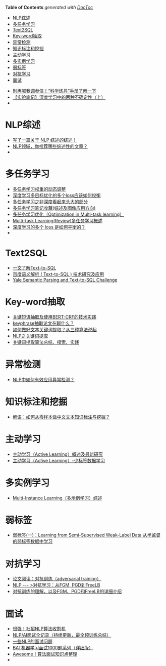 <!-- START doctoc generated TOC please keep comment here to allow auto update -->
<!-- DON'T EDIT THIS SECTION, INSTEAD RE-RUN doctoc TO UPDATE -->
**Table of Contents**  *generated with [DocToc](https://github.com/thlorenz/doctoc)*

- [NLP综述](#nlp%E7%BB%BC%E8%BF%B0)
- [多任务学习](#%E5%A4%9A%E4%BB%BB%E5%8A%A1%E5%AD%A6%E4%B9%A0)
- [Text2SQL](#text2sql)
- [Key-word抽取](#key-word%E6%8A%BD%E5%8F%96)
- [异常检测](#%E5%BC%82%E5%B8%B8%E6%A3%80%E6%B5%8B)
- [知识标注和挖掘](#%E7%9F%A5%E8%AF%86%E6%A0%87%E6%B3%A8%E5%92%8C%E6%8C%96%E6%8E%98)
- [主动学习](#%E4%B8%BB%E5%8A%A8%E5%AD%A6%E4%B9%A0)
- [多实例学习](#%E5%A4%9A%E5%AE%9E%E4%BE%8B%E5%AD%A6%E4%B9%A0)
- [弱标签](#%E5%BC%B1%E6%A0%87%E7%AD%BE)
- [对抗学习](#%E5%AF%B9%E6%8A%97%E5%AD%A6%E4%B9%A0)
- [面试](#%E9%9D%A2%E8%AF%95)

<!-- END doctoc generated TOC please keep comment here to allow auto update -->



- [别再喊我调参侠！“科学炼丹”手册了解一下](https://mp.weixin.qq.com/s?__biz=MzI4MDYzNzg4Mw==&mid=2247509654&idx=4&sn=83cf21a691fcbda2d23da2f90a0cc74a&chksm=ebb79e42dcc017547e0ff74d5b5dadd47093bbe6f4ea88df4eef8f1fa53f3f9e84de8a7381ef&mpshare=1&scene=24&srcid=0914xItIxeUi2WeFKSnHnUiD&sharer_sharetime=1600086256417&sharer_shareid=9d627645afe156ff11b0a8519d982bcd&exportkey=Axr3KraCcLF9CvokUxRUIqo%3D&pass_ticket=FVXzVd6yWxG%2B0cVb1fBXuMn3sRqbaPHr1VXt2A%2BQ1R%2FpI%2Fpfv01eV0arVDwW0wda&wx_header=0#rd)
- [【实验笔记】深度学习中的两种不确定性（上）](https://zhuanlan.zhihu.com/p/56986840)
- 

# NLP综述
- [写了一篇关于 NLP 综述的综述！](https://mp.weixin.qq.com/s/1wFVGErO3kVabnQpoMR3dw)
- [NLP领域，你推荐哪些综述性的文章？](https://www.zhihu.com/question/355125622/answer/1143360427)
- 

# 多任务学习
- [多任务学习权重的动态调整](https://blog.csdn.net/u013453936/article/details/83475590?utm_medium=distribute.pc_relevant.none-task-blog-BlogCommendFromBaidu-3.not_use_machine_learn_pai&depth_1-utm_source=distribute.pc_relevant.none-task-blog-BlogCommendFromBaidu-3.not_use_machine_learn_pai)
- [深度学习多目标优化的多个loss应该如何权衡](https://mp.weixin.qq.com/s?__biz=MzI5MDUyMDIxNA==&mid=2247550270&idx=1&sn=9c950329b93d0ec9387cbc974bc8e68f&chksm=ec1ce8c7db6b61d1c2b7e842f28f615b3812692a576405edf05573fad9d9be55a571d2970d62&mpshare=1&scene=24&srcid=0408gubQhUXcOzpctJQzaxie&sharer_sharetime=1617845263625&sharer_shareid=9d627645afe156ff11b0a8519d982bcd&exportkey=A9ip0V4nF9GgII4AZe0d%2FsE%3D&pass_ticket=3YSLQZ0%2BFGkSbSLIxeI5ld3daRcSE5x5m%2FqFag47PCWFTeogIXft8nu1uI5rJumG&wx_header=0#rd)
- [多任务学习之非深度看起来头大的部分](https://zhuanlan.zhihu.com/p/361464660)
- [多任务学习笔记收藏(综述及图像应用方向)](https://zhuanlan.zhihu.com/p/105703841)
- [多任务学习优化（Optimization in Multi-task learning）](https://zhuanlan.zhihu.com/p/269492239)
- [Multi-task Learning(Review)多任务学习概述](https://zhuanlan.zhihu.com/p/59413549)
- [深度学习的多个 loss 是如何平衡的？](https://mp.weixin.qq.com/s?__biz=MzIwOTc2MTUyMg==&mid=2247497472&idx=3&sn=878abbdbde7890cc4da2b7cd2d24bcbf&chksm=976c529da01bdb8bc626631444dda4cf8fe8a310f9fe5d7ac36c686b10002cb91b186d6e3291&scene=0&xtrack=1&exportkey=A23dPWoNDlQMXGkMz1PXY78%3D&pass_ticket=peaJqRABUyiyXUkxShtHPoJ7onMoJTA4OFYeMuNaXmdNKq47G0x8XJEm7afGdVcX#rd)
- 

# Text2SQL
- [一文了解Text-to-SQL](https://mp.weixin.qq.com/s/ismEI-YpgT_DxCsKKCoudg)
- [百度语义解析 ( Text-to-SQL ) 技术研究及应用](https://mp.weixin.qq.com/s/kTkOKHo-CUhVU9ro57-DMg)
- [Yale Semantic Parsing and Text-to-SQL Challenge](https://yale-lily.github.io/spider)


# Key-word抽取
- [关键短语抽取及使用BERT-CRF的技术实践](https://zhuanlan.zhihu.com/p/148502336)
- [keyphrase抽取论文在聊什么？](https://mp.weixin.qq.com/s/FmH4rIe_kRpiQOsR3K4EMA)
- [如何做好文本关键词提取？从三种算法说起](https://www.jiqizhixin.com/articles/2018-11-14-17)
- [NLP之关键词提取](https://blog.csdn.net/qq_38923076/article/details/81630442)
- [关键词提取算法总结、探索、实践](https://zhuanlan.zhihu.com/p/354871225)


# 异常检测

- [NLP中如何有效应用异常检测？](https://mp.weixin.qq.com/s?__biz=MzU5MzcwODE3OQ==&mid=2247485640&idx=1&sn=c80531ec5d23018a4b09fdb9d7bdf03e&chksm=fe0d1d34c97a94225f23cfd13c38dfb78df2e7c4503c2dc3b3e5c61bd40e1f1b61ed2763b3fb&mpshare=1&scene=24&srcid=11034CdQP7mFH07da843qb8o&sharer_sharetime=1635951375525&sharer_shareid=9d627645afe156ff11b0a8519d982bcd&exportkey=A5ArF6B%2F3lWcxfMpk4PqPug%3D&pass_ticket=X1hVh%2FzYha2Fa9G%2FZWK0bpCofPY07lt8BPBNyjf1xUWYljT%2Bk%2F9q5rZ%2F%2B4bWWFme&wx_header=0#rd)


# 知识标注和挖掘
- [解语：如何从零样本做中文文本知识标注与挖掘？](https://mp.weixin.qq.com/s/8nuwg8RUSbAB-MsWG0XI2g)

# 主动学习
- [主动学习（Active Learning）概述及最新研究](https://mp.weixin.qq.com/s/QJBDyXCfFi7fE0uFxNejfw)
- [主动学习（Active Learning）-少标签数据学习](https://zhuanlan.zhihu.com/p/79764678)


# 多实例学习
- [Multi-Instance Learning（多示例学习）综述](https://zhuanlan.zhihu.com/p/299819082)


# 弱标签
- [弱标签(一)：Learning from Semi-Supervised Weak-Label Data 从半监督的弱标签数据中学习](https://blog.csdn.net/weixin_43436958/article/details/105725825)

# 对抗学习
- [论文阅读：对抗训练（adversarial training）](https://zhuanlan.zhihu.com/p/104040055)
- [NLP --- >对抗学习：从FGM, PGD到FreeLB](https://blog.csdn.net/chencas/article/details/103551852/)
- [对抗训练的理解，以及FGM、PGD和FreeLB的详细介绍](https://blog.csdn.net/weixin_41712499/article/details/110878322)
  

# 面试
- [很强！社招NLP算法收割机](https://mp.weixin.qq.com/s/gTwWw2OVTk1-ZzS6M0qDOw)
- [NLP/AI面试全记录（持续更新，最全预训练总结）](https://zhuanlan.zhihu.com/p/57153934)
- [一些NLP的面试问题](https://blog.csdn.net/weixin_42137700/article/details/104406354)
- [BAT机器学习面试1000题系列（详细版）](https://blog.csdn.net/weixin_40355324/article/details/80426952)
- [Awesome！算法面试知识点整理](https://mp.weixin.qq.com/s?__biz=MzIxMzkwNjM2NQ==&mid=2247491958&idx=2&sn=8b2c6eb5bdc33879e1172e9dfaf9dcbf&chksm=97ad07a4a0da8eb238d31641bdbe66515f41cd9c87a4fcbd113a54a0087a445322c8e30bd4b6&mpshare=1&scene=24&srcid=0527Ky3q8qMbqB6tKKxsiGjC&sharer_sharetime=1622905854803&sharer_shareid=9d627645afe156ff11b0a8519d982bcd&exportkey=A%2B9BUQQev5mKA2i0obevafE%3D&pass_ticket=ahSCjZBnxTVe3IcKWMxBQVeAXXap9Se8HXejNWF3PIlQHiDsRH5Yr1%2FzLdG%2FTkZA&wx_header=0#rd)
- 

  